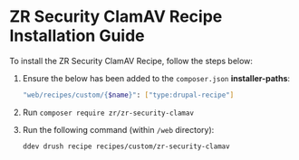# ZR Security ClamAV Recipe Installation Guide

To install the ZR Security ClamAV Recipe, follow the steps below:

1. Ensure the below has been added to the `composer.json` **installer-paths**:
    ```sh
    "web/recipes/custom/{$name}": ["type:drupal-recipe"]
    ```
2. Run `composer require zr/zr-security-clamav`
3. Run the following command (within `/web` directory):

    ```sh
    ddev drush recipe recipes/custom/zr-security-clamav
    ```
